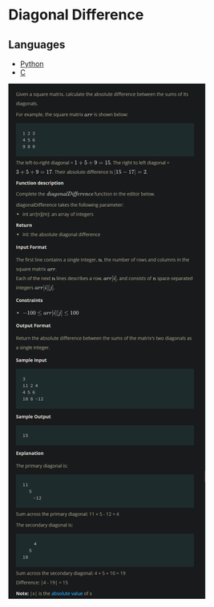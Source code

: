 # Diagonal Difference

## Languages

- [Python](Python3/main.py)
- [C](C/main.c)

![problem](_static/problem.png)
